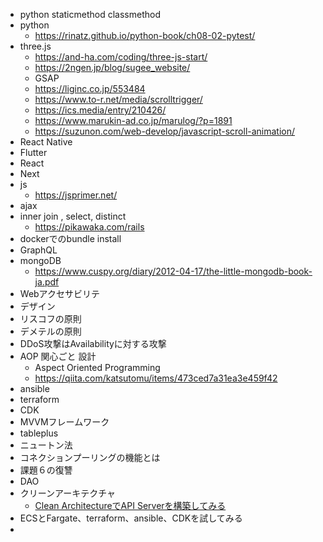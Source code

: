 - python staticmethod classmethod
- python
	- https://rinatz.github.io/python-book/ch08-02-pytest/
- three.js
  - https://and-ha.com/coding/three-js-start/
  - https://2ngen.jp/blog/sugee_website/
  - GSAP
  - https://liginc.co.jp/553484
  - https://www.to-r.net/media/scrolltrigger/
  - https://ics.media/entry/210426/
  - https://www.marukin-ad.co.jp/marulog/?p=1891
  - https://suzunon.com/web-develop/javascript-scroll-animation/
- React Native
- Flutter
- React
- Next
- js
	- https://jsprimer.net/
- ajax
- inner join , select, distinct
	- https://pikawaka.com/rails
- dockerでのbundle install
- GraphQL
- mongoDB
	- https://www.cuspy.org/diary/2012-04-17/the-little-mongodb-book-ja.pdf
- Webアクセサビリテ
- デザイン
- リスコフの原則
- デメテルの原則
- DDoS攻撃はAvailabilityに対する攻撃
- AOP 関心ごと 設計
  - Aspect Oriented Programming
  - https://qiita.com/katsutomu/items/473ced7a31ea3e459f42
- ansible
- terraform
- CDK
- MVVMフレームワーク
- tableplus
- ニュートン法
- コネクションプーリングの機能とは
- 課題６の復讐
- DAO
- クリーンアーキテクチャ
  - [Clean ArchitectureでAPI Serverを構築してみる](https://qiita.com/hirotakan/items/698c1f5773a3cca6193e#entities%E3%83%AC%E3%82%A4%E3%83%A4%E3%83%BC)
- ECSとFargate、terraform、ansible、CDKを試してみる
- 